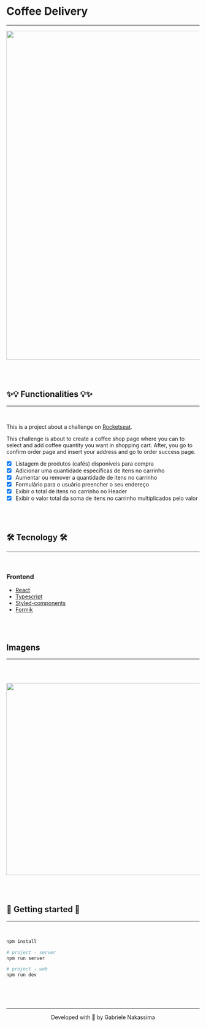 # Coffee Delivery
---

<div align="center">
 <img src="/assets/coffee-delivery.png" height="857" />
</div>

<br><br>

## ✨💡 Functionalities 💡✨

---

<br>

This is a project about a challenge on [Rocketseat](https://www.rocketseat.com.br/). <br>

This challenge is about to create a coffee shop page where you can to select and add coffee quantity you want in shopping cart. After, you go to confirm order page and insert your address and go to order success page.

- [x] Listagem de produtos (cafés) disponíveis para compra
- [x] Adicionar uma quantidade específicas de itens no carrinho
- [x] Aumentar ou remover a quantidade de itens no carrinho
- [x] Formulário para o usuário preencher o seu endereço
- [x] Exibir o total de itens no carrinho no Header
- [x] Exibir o valor total da soma de itens no carrinho multiplicados pelo valor

<br><br>

## 🛠️ Tecnology 🛠️

---

<br>

### Frontend

- [React](https://pt-br.reactjs.org/)
- [Typescript](https://www.typescriptlang.org/)
- [Styled-components](https://styled-components.com/)
- [Formik](https://formik.org/)

<br><br>

## Imagens

---

<br><br>

<img src="/assets/confirm-order.png" width="600" height="500" />

<br><br>


## 🎲 Getting started 🎲

---

<br>

```bash
npm install

# project - server
npm run server

# project - web
npm run dev
```

<br><br><br>

---

<p align="center">Developed with 💜 by Gabriele Nakassima </p>